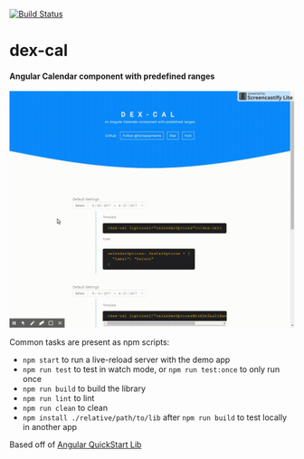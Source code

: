 [![Build Status](https://travis-ci.org/fortepayments/dex-cal.svg?branch=master)](https://travis-ci.org/fortepayments/dex-cal)

# dex-cal
#### Angular Calendar component with predefined ranges

![dex-cal](dexcal-exmp.gif)

Common tasks are present as npm scripts:

- `npm start` to run a live-reload server with the demo app
- `npm run test` to test in watch mode, or `npm run test:once` to only run once
- `npm run build` to build the library
- `npm run lint` to lint 
- `npm run clean` to clean
- `npm install ./relative/path/to/lib` after `npm run build` to test locally in another app


Based off of [Angular QuickStart Lib](https://github.com/filipesilva/angular-quickstart-lib)
